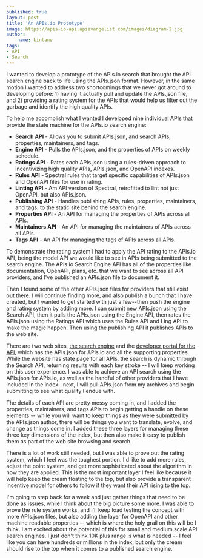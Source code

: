 ```yaml
---
published: true
layout: post
title: 'An APIs.io Prototype'
image: https://apis-io-api.apievangelist.com/images/diagram-2.jpg
author:
    name: kinlane
tags:
- API
- Search
---
```

I wanted to develop a prototype of the APIs.io search that brought the API search engine back to life using the APIs.json format. However, in the same motion I wanted to address two shortcomings that we never got around to developing before: 1) having it actually pull and update the APIs.json file, and 2) providing a rating system for the APIs that would help us filter out the garbage and identify the high quality APIs. 

To help me accomplish what I wanted I developed nine individual APIs that provide the state machine for the APIs.io search engine:

- **Search API** - Allows you to submit APIs.json, and search APIs, properties, maintainers, and tags.
- **Engine API** - Pulls the APIs.json, and the properties of APIs on weekly schedule.
- **Ratings API** - Rates each APIs.json using a rules-driven approach to incentivizing high quality APIs, APIs.json, and OpenAPI indexes.
- **Rules API** - Spectral rules that target specific capabilities of APIs.json and OpenAPI files for use in rating.
- **Linting API** - Am API version of Spectral, retrofitted to lint not just OpenAPI, but also APIs.json.
- **Publishing API** - Handles publishing APIs, rules, properties, maintainers, and tags, to the static site behind the search engine.
- **Properties API** - An API for managing the properties of APIs across all APIs.
- **Maintainers API** - An API for managing the maintainers of APIs across all APIs.
- **Tags API** - An API for managing the tags of APIs across all APIs.

To demonstrate the rating system I had to apply the API rating to the APIs.io API, being the model API we would like to see in APIs being submitted to the search engine. The APIs.io Search Engine API has all of the properties like documentation, OpenAPI, plans, etc. that we want to see across all API providers, and I've published an APIs.json file to document it. 

Then I found some of the other APIs.json files for providers that still exist out there. I will continue finding more, and also publish a bunch that I have created, but I wanted to get started with just a few--then push the engine and rating system by adding more. I can submit new APIs.json using the Search API, then it pulls the APIs.json using the Engine API, then rates the APIs.json using the Ratings API which uses the Rules API and Ling API to make the magic happen. Then using the publishing API it publishes APIs to the web site.

There are two web sites, [the search engine](https://apis.io/) and the [developer portal for the API](https://apis-io-api.apievangelist.com/), which has the APIs.json for APIs.io and all the supporting properties. While the website has state page for all APIs, the search is dynamic through the Search API, returning results with each key stroke -- I will keep working on this user experience. I was able to achieve an API search using the APIs.json for APIs.io, as well as the handful of other providers that I have included in the index--next, I will pull APIs.json from my archives and begin submitting to see what quality I endue with.

The details of each API are pretty messy coming in, and I added the properties, maintainers, and tags APIs to begin getting a handle on these elements -- while you will want to keep things as they were submitted by the APIs.json author, there will be things you want to translate, evolve, and change as things come in. I added these three layers for managing these three key dimensions of the index, but then also make it easy to publish them as part of the web site browsing and search.

There is a lot of work still needed, but I was able to prove out the rating system, which I feel was the toughest portion. I'd like to add more rules, adjust the point system, and get more sophisticated about the algorithm in how they are applied. This is the most important layer I feel like because it will help keep the cream floating to the top, but also provide a transparent incentive model for others to follow if they want their API rising to the top.

I'm going to step back for a week and just gather things that need to be done as issues, while I think about the big picture some more. I was able to prove the rule system works, and I'll keep load testing the concept with more APIs.json files, but also adding the layer for OpenAPI and other machine readable properties -- which is where the holy grail on this will be I think. I am excited about the potential of this for small and medium scale API search engines. I just don't think 10K plus range is what is needed -- I feel like you can have hundreds or millions in the index, but only the cream should rise to the top when it comes to a published search engine.